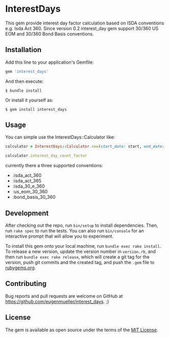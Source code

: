 # InterestDays

This gem provide interest day factor calculation based on ISDA conventions e.g. Isda Act 360.
Since version 0.2 interest_day gem support 30/360 US EOM and 30/360 Bond Basis conventions. 

## Installation

Add this line to your application's Gemfile:

```ruby
gem 'interest_days'
```

And then execute:

    $ bundle install

Or install it yourself as:

    $ gem install interest_days

## Usage

You can simple use the InterestDays::Calculator like:

```ruby
calculator = InterestDays::Calculator.new(start_date: start, end_date: end, strategy: :isda_act_360)

calculator.interest_day_count_factor
```

currently there a three supported conventions:
- :isda_act_360
- :isda_act_365
- :isda_30_e_360
- :us_eom_30_360
- :bond_basis_30_360

## Development

After checking out the repo, run `bin/setup` to install dependencies. Then, run `rake spec` to run the tests. You can also run `bin/console` for an interactive prompt that will allow you to experiment. 

To install this gem onto your local machine, run `bundle exec rake install`. To release a new version, update the version number in `version.rb`, and then run `bundle exec rake release`, which will create a git tag for the version, push git commits and the created tag, and push the `.gem` file to [rubygems.org](https://rubygems.org).

## Contributing

Bug reports and pull requests are welcome on GitHub at https://github.com/eugenmueller/interest_days. ;)

## License

The gem is available as open source under the terms of the [MIT License](https://opensource.org/licenses/MIT).
